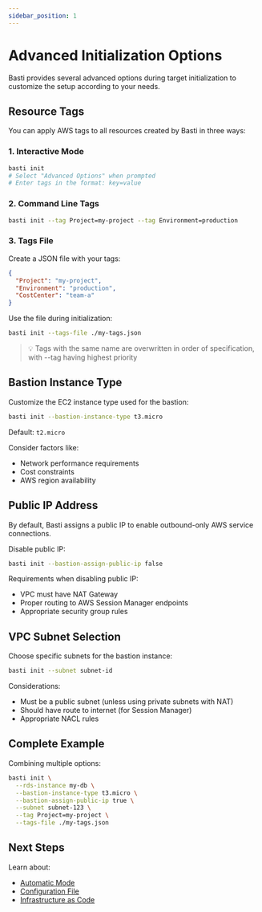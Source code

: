 ```yaml
---
sidebar_position: 1
---
```


# Advanced Initialization Options

Basti provides several advanced options during target initialization to customize the setup according to your needs.

## Resource Tags

You can apply AWS tags to all resources created by Basti in three ways:

### 1. Interactive Mode

```bash
basti init
# Select "Advanced Options" when prompted
# Enter tags in the format: key=value
```

### 2. Command Line Tags

```bash
basti init --tag Project=my-project --tag Environment=production
```

### 3. Tags File

Create a JSON file with your tags:
```json
{
  "Project": "my-project",
  "Environment": "production",
  "CostCenter": "team-a"
}
```

Use the file during initialization:
```bash
basti init --tags-file ./my-tags.json
```

> 💡 Tags with the same name are overwritten in order of specification, with --tag having highest priority

## Bastion Instance Type

Customize the EC2 instance type used for the bastion:

```bash
basti init --bastion-instance-type t3.micro
```

Default: `t2.micro`

Consider factors like:
- Network performance requirements
- Cost constraints
- AWS region availability

## Public IP Address

By default, Basti assigns a public IP to enable outbound-only AWS service connections.

Disable public IP:
```bash
basti init --bastion-assign-public-ip false
```

Requirements when disabling public IP:
- VPC must have NAT Gateway
- Proper routing to AWS Session Manager endpoints
- Appropriate security group rules

## VPC Subnet Selection

Choose specific subnets for the bastion instance:

```bash
basti init --subnet subnet-id
```

Considerations:
- Must be a public subnet (unless using private subnets with NAT)
- Should have route to internet (for Session Manager)
- Appropriate NACL rules

## Complete Example

Combining multiple options:

```bash
basti init \
  --rds-instance my-db \
  --bastion-instance-type t3.micro \
  --bastion-assign-public-ip true \
  --subnet subnet-123 \
  --tag Project=my-project \
  --tags-file ./my-tags.json
```

## Next Steps

Learn about:
- [Automatic Mode](./automatic-mode)
- [Configuration File](./configuration-file)
- [Infrastructure as Code](./infrastructure-as-code)
